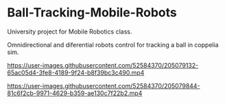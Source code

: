 # Ball-Tracking-Mobile-Robots
University project for Mobile Robotics class.

Omnidirectional and diferential robots control for tracking a ball in coppelia sim.

https://user-images.githubusercontent.com/52584370/205079132-65ac05d4-3fe8-4189-9f24-b8f39bc3c490.mp4

https://user-images.githubusercontent.com/52584370/205079844-81c6f2cb-9971-4629-b359-ae130c7f22b2.mp4

